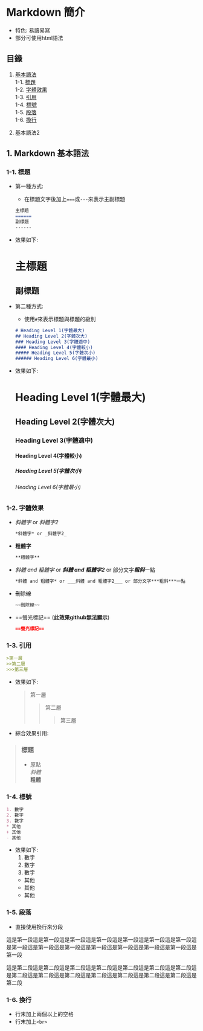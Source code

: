 # Markdown 簡介
* 特色: 易讀易寫
* 部分可使用html語法
## 目錄
1. [基本語法](https://github.com/Wilhelmine21/Markdown#1-Markdown-基本語法)  
    1-1. [標題](https://github.com/Wilhelmine21/Markdown#1-1-標題)  
    1-2. [字體效果](https://github.com/Wilhelmine21/Markdown#1-2-字體效果)  
    1-3. [引用](https://github.com/Wilhelmine21/Markdown#1-3-引用)  
    1-4. [標號](https://github.com/Wilhelmine21/Markdown#1-4-標號)   
    1-5. [段落](https://github.com/Wilhelmine21/Markdown#1-5-段落)  
    1-6. [換行](https://github.com/Wilhelmine21/Markdown#1-6-換行)

2. 基本語法2
## 1. Markdown 基本語法
### 1-1. 標題
* 第一種方式:
    * 在標題文字後加上`===`或`---`來表示主副標題
    ```Markdown
    主標題
    ======
    副標題
    ------
    ```
* 效果如下:

    主標題
    ======
    副標題
    ------

* 第二種方式:
    * 使用`#`來表示標題與標題的級別
    ```Markdown
    # Heading Level 1(字體最大)
    ## Heading Level 2(字體次大)
    ### Heading Level 3(字體適中)
    #### Heading Level 4(字體較小)
    ##### Heading Level 5(字體次小)
    ###### Heading Level 6(字體最小)
    ```
* 效果如下:

    # Heading Level 1(字體最大)
    ## Heading Level 2(字體次大)
    ### Heading Level 3(字體適中)
    #### Heading Level 4(字體較小)
    ##### Heading Level 5(字體次小)
    ###### Heading Level 6(字體最小)

### 1-2. 字體效果
* *斜體字* or _斜體字2_
    ```Markdown
    *斜體字* or _斜體字2_
    ```
* **粗體字**
    ```Markdown
    **粗體字**
    ```
* *斜體 and 粗體字* or ___斜體 and 粗體字2___ or 部分文字***粗斜***一點
    ```Markdown
    *斜體 and 粗體字* or ___斜體 and 粗體字2___ or 部分文字***粗斜***一點
    ```
* ~~刪除線~~
    ```Markdown
    ~~刪除線~~
    ```
<!-- * 文字^上標^ or 文字~下標~
    ```Markdown
    文字^上標^ or 文字~下標~
    ```
* ++底線++
    ```Markdown
    ++底線++
    ``` -->
* ==螢光標記== (**此效果github無法顯示**)
    ```Markdown 
    ==螢光標記==
    ```
### 1-3. 引用
```Markdown 
>第一層
>>第二層
>>>第三層
```
* 效果如下:
    >第一層
    >>第二層
    >>>第三層
* 綜合效果引用:
> ### 標題
> * 原點  
> *斜體*   
> **粗體**  
### 1-4. 標號  
```Markdown 
1. 數字
2. 數字
3. 數字
* 其他
+ 其他
- 其他
```
* 效果如下:
    1. 數字
    2. 數字
    3. 數字
    * 其他
    + 其他
    - 其他
### 1-5. 段落
* 直接使用換行來分段

這是第一段這是第一段這是第一段這是第一段這是第一段這是第一段這是第一段這是第一段這是第一段這是第一段這是第一段這是第一段這是第一段這是第一段這是第一段

這是第二段這是第二段這是第二段這是第二段這是第二段這是第二段這是第二段這是第二段這是第二段這是第二段這是第二段這是第二段這是第二段這是第二段這是第二段
### 1-6. 換行
* 行末加上兩個以上的空格
* 行末加上`<br>`
